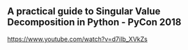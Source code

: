 ## A practical guide to Singular Value Decomposition in Python - PyCon 2018

https://www.youtube.com/watch?v=d7iIb_XVkZs